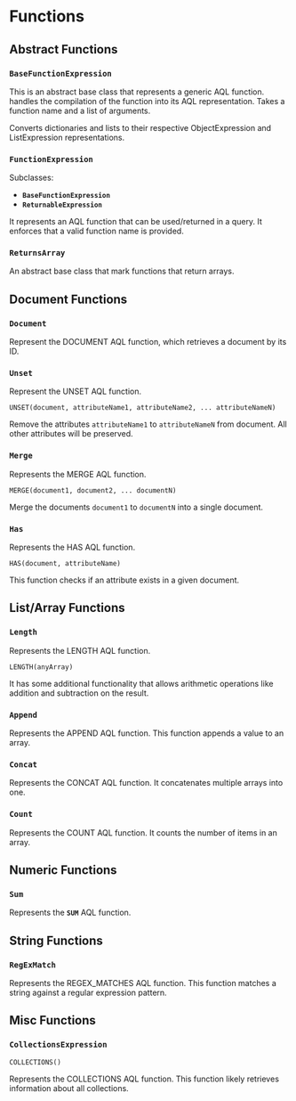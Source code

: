 # Functions

## **Abstract Functions**

### **`BaseFunctionExpression`**

This is an abstract base class that represents a generic AQL function.
handles the compilation of the function into its AQL representation.
Takes a function name and a list of arguments.

Converts dictionaries and lists to their respective ObjectExpression and ListExpression representations.

### **`FunctionExpression`**

Subclasses:

- **`BaseFunctionExpression`**
- **`ReturnableExpression`**

It represents an AQL function that can be used/returned in a query.
It enforces that a valid function name is provided.

### **`ReturnsArray`**

An abstract base class that mark functions that return arrays.

## **Document Functions**

### **`Document`**

Represent the DOCUMENT AQL function, which retrieves a document by its ID.

### **`Unset`**

Represent the UNSET AQL function.

```AQL
UNSET(document, attributeName1, attributeName2, ... attributeNameN)
```

Remove the attributes `attributeName1` to `attributeNameN` from document.
All other attributes will be preserved.

### **`Merge`**

Represents the MERGE AQL function.

```AQL
MERGE(document1, document2, ... documentN)
```

Merge the documents `document1` to `documentN` into a single document.

### **`Has`**

Represents the HAS AQL function.

```AQL
HAS(document, attributeName)
```

This function checks if an attribute exists in a given document.

## **List/Array Functions**

### **`Length`**

Represents the LENGTH AQL function.

```
LENGTH(anyArray)
```

It has some additional functionality that allows arithmetic operations like addition and subtraction on the result.

### **`Append`**

Represents the APPEND AQL function. This function appends a value to an array.

### **`Concat`**

Represents the CONCAT AQL function. It concatenates multiple arrays into one.

### **`Count`**

Represents the COUNT AQL function. It counts the number of items in an array.

## **Numeric Functions**

### **`Sum`**

Represents the **`SUM`** AQL function.

## **String Functions**

### **`RegExMatch`**

Represents the REGEX_MATCHES AQL function. This function matches a string against a regular expression pattern.

## **Misc Functions**

### **`CollectionsExpression`**

```AQL
COLLECTIONS()
```

Represents the COLLECTIONS AQL function. This function likely retrieves information about all collections.
